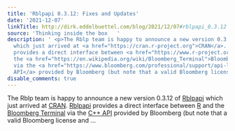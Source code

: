 ```yaml
---
title: 'Rblpapi 0.3.12: Fixes and Updates'
date: '2021-12-07'
linkTitle: http://dirk.eddelbuettel.com/blog/2021/12/07#rblpapi_0.3.12
source: 'Thinking inside the box   '
description: ' <p>The Rblp team is happy to announce a new version 0.3.12 of <a href="https://dirk.eddelbuettel.com/code/rblpapi.html">Rblpapi</a>
  which just arrived at <a href="https://cran.r-project.org">CRAN</a>. <a href="https://dirk.eddelbuettel.com/code/rblpapi.html">Rblpapi</a>
  provides a direct interface between <a href="https://www.r-project.org">R</a> and
  the <a href="https://en.wikipedia.org/wiki/Bloomberg_Terminal">Bloomberg Terminal</a>
  via the <a href="https://www.bloomberg.com/professional/support/api-library/">C++
  API</a> provided by Bloomberg (but note that a valid Bloomberg license and ...'
disable_comments: true
---
```

 <p>The Rblp team is happy to announce a new version 0.3.12 of <a href="https://dirk.eddelbuettel.com/code/rblpapi.html">Rblpapi</a> which just arrived at <a href="https://cran.r-project.org">CRAN</a>. <a href="https://dirk.eddelbuettel.com/code/rblpapi.html">Rblpapi</a> provides a direct interface between <a href="https://www.r-project.org">R</a> and the <a href="https://en.wikipedia.org/wiki/Bloomberg_Terminal">Bloomberg Terminal</a> via the <a href="https://www.bloomberg.com/professional/support/api-library/">C++ API</a> provided by Bloomberg (but note that a valid Bloomberg license and ...